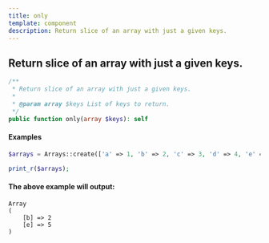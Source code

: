 ```yaml
---
title: only
template: component
description: Return slice of an array with just a given keys.
---
```


<h2 class="font-normal text-lg">
Return slice of an array with just a given keys.
</h2>

```php
/**
 * Return slice of an array with just a given keys.
 *
 * @param array $keys List of keys to return.
 */
public function only(array $keys): self
```

#### Examples

```php
$arrays = Arrays::create(['a' => 1, 'b' => 2, 'c' => 3, 'd' => 4, 'e' => 5])->only(['b', 'e'])->toArray();

print_r($arrays);
```

#### The above example will output:

```text
Array
(
    [b] => 2
    [e] => 5
)
```
